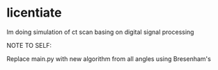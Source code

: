 # licentiate

Im doing simulation of ct scan basing on digital signal processing

NOTE TO SELF:

Replace main.py with new algorithm from all angles using Bresenham's

